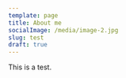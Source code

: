 ```yaml
---
template: page
title: About me
socialImage: /media/image-2.jpg
slug: test
draft: true
---
```

This is a test.